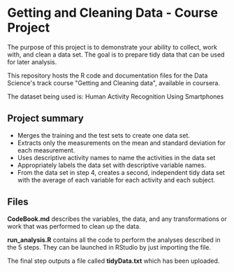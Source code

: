 # Getting and Cleaning Data - Course Project
The purpose of this project is to demonstrate your ability to collect, work with, and clean a data set. The goal is to prepare tidy data that can be used for later analysis.

This repository hosts the R code and documentation files for the Data Science's track course "Getting and Cleaning data", available in coursera.

The dataset being used is: Human Activity Recognition Using Smartphones

## Project summary

* Merges the training and the test sets to create one data set.
* Extracts only the measurements on the mean and standard deviation for each measurement.
* Uses descriptive activity names to name the activities in the data set
* Appropriately labels the data set with descriptive variable names.
* From the data set in step 4, creates a second, independent tidy data set with the average of each variable for each activity and each subject.

## Files
**CodeBook.md** describes the variables, the data, and any transformations or work that was performed to clean up the data.

**run_analysis.R** contains all the code to perform the analyses described in the 5 steps. They can be launched in RStudio by just importing the file.

The final step outputs a file called **tidyData.txt** which has been uploaded.
